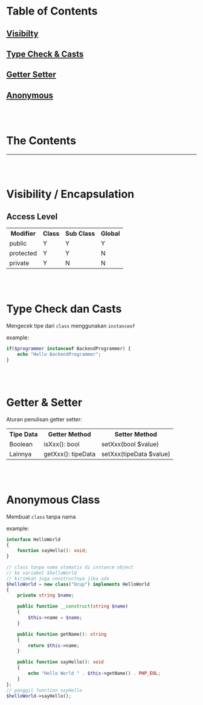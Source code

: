# Table of Contents

## [Visibilty](#visibility--encapsulation)

## [Type Check & Casts](#type-check-dan-casts)

## [Getter Setter](#getter--setter)

## [Anonymous](#anonymous-class)

<br>
<br>

# The Contents

<hr>
<br>
<br>

# Visibility / Encapsulation

## Access Level

<table>
<tr>
    <th>Modifier</th>
    <th>Class</th>
    <th>Sub Class</th>
    <th>Global</th>
</tr>
<tr>
    <td>public</td>
    <td>Y</td>
    <td>Y</td>
    <td>Y</td>
</tr>
<tr>
    <td>protected</td>
    <td>Y</td>
    <td>Y</td>
    <td>N</td>
</tr>
<tr>
    <td>private</td>
    <td>Y</td>
    <td>N</td>
    <td>N</td>
</tr>
</table>

<br>
<br>

# Type Check dan Casts

Mengecek tipe dari `class` menggunakan `instanceof`

example:

```php
if($programmer instanceof BackendProgrammer) {
    echo "Hello BackendProgrammer";
}
```

<br>
<br>

# Getter & Setter

Aturan penulisan getter setter:

<table>
<tr>
    <th>Tipe Data</th>
    <th>Getter Method</th>
    <th>Setter Method</th>
</tr>
<tr>
    <td>Boolean</td>
    <td>isXxx(): bool</td>
    <td>setXxx(bool $value)</td>
</tr>
<tr>
    <td>Lainnya</td>
    <td>getXxx(): tipeData</td>
    <td>setXxx(tipeData $value)</td>
</tr>
</table>

<br>
<br>

# Anonymous Class

Membuat `class` tanpa nama

example:

```php
interface HelloWorld
{
    function sayHello(): void;
}

// class tanpa nama otomatis di instance object
// ke variabel $helloWorld
// kirimkan juga constructnya jika ada
$helloWorld = new class("Ucup") implements HelloWorld
{
    private string $name;

    public function __construct(string $name)
    {
        $this->name = $name;
    }

    public function getName(): string
    {
        return $this->name;
    }

    public function sayHello(): void
    {
        echo "Hello World " . $this->getName() . PHP_EOL;
    }
};
// panggil function sayHello
$helloWorld->sayHello();
```
